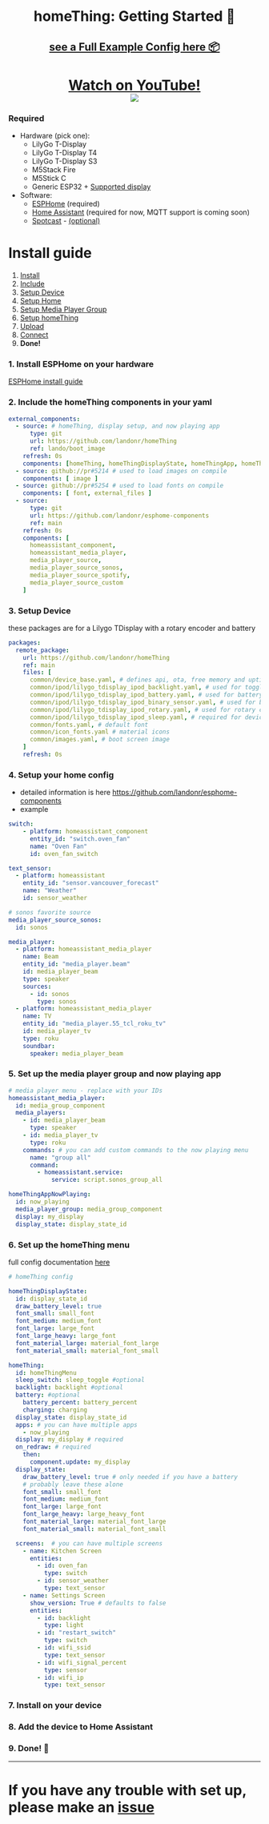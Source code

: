 <h1 align = "center">homeThing: Getting Started 🌈</h1>

<h2 align = "center">
<a href="https://github.com/landonr/homeThing/blob/main/example-homeThing.yaml">see a Full Example Config here 📦</a></h2>

<h1 align="center"><a href="https://www.youtube.com/watch?v=LEmA9E3Gzkk">
	Watch on YouTube!
	<br>
	<img src="https://github.com/landonr/homeThing/assets/2607659/e96cb4d9-3e7b-4c9f-aabb-ac2efdb432ca"/>
</a></h1>


### Required
-  Hardware (pick one):
	- LilyGo T-Display
	- LilyGo T-Display T4
	- LilyGo T-Display S3
	- M5Stack Fire
	- M5Stick C
	- Generic ESP32 + [Supported display](https://esphome.io/components/display/index.html#see-also "Supported display")
- Software:
	- [ESPHome](https://esphome.io/) (required)
	- [Home Assistant](https://www.home-assistant.io/) (required for now, MQTT support is coming soon)
	- [Spotcast](https://github.com/fondberg/spotcast) - [(optional)](#spotcast-setup) 

# Install guide
1. [Install](#1-install-esphome-on-your-hardware "Install")
2. [Include](#2-include-the-homething-components-in-your-yaml "Include")
3. [Setup Device](#3-setup-device "Setup Device")
4. [Setup Home](#4-setup-your-home-config "Setup Home")
5. [Setup Media Player Group](#5-set-up-the-media-player-group)
6. [Setup homeThing](#6-set-up-the-homething-menu "Setup homeThing")
7. [Upload](#7-install-on-your-device "Upload")
8. [Connect](#8-add-the-device-to-home-assistant "Connect")
9. **Done!**

### 1. Install ESPHome on your hardware
[ESPHome install guide](https://esphome.io/guides/getting_started_hassio.html)

### 2. Include the homeThing components in your yaml
```yaml
external_components:
  - source: # homeThing, display setup, and now playing app
      type: git
      url: https://github.com/landonr/homeThing
      ref: lando/boot_image
    refresh: 0s
    components: [homeThing, homeThingDisplayState, homeThingApp, homeThingAppNowPlaying]
  - source: github://pr#5214 # used to load images on compile
    components: [ image ]
  - source: github://pr#5254 # used to load fonts on compile
    components: [ font, external_files ]
  - source:
      type: git
      url: https://github.com/landonr/esphome-components
      ref: main
    refresh: 0s
    components: [
      homeassistant_component,
      homeassistant_media_player,
      media_player_source,
      media_player_source_sonos,
      media_player_source_spotify,
      media_player_source_custom
    ]
```

### 3. Setup Device
these packages are for a Lilygo TDisplay with a rotary encoder and battery
```yaml
packages:
  remote_package:
    url: https://github.com/landonr/homeThing
    ref: main
    files: [
      common/device_base.yaml, # defines api, ota, free memory and uptime sensor
      common/ipod/lilygo_tdisplay_ipod_backlight.yaml, # used for toggling backlight
      common/ipod/lilygo_tdisplay_ipod_battery.yaml, # used for battery percent
      common/ipod/lilygo_tdisplay_ipod_binary_sensor.yaml, # used for button controls
      common/ipod/lilygo_tdisplay_ipod_rotary.yaml, # used for rotary controls
      common/ipod/lilygo_tdisplay_ipod_sleep.yaml, # required for device to sleep
      common/fonts.yaml, # default font
      common/icon_fonts.yaml # material icons
      common/images.yaml, # boot screen image
    ]
    refresh: 0s
```

### 4. Setup your home config
- detailed information is here https://github.com/landonr/esphome-components
- example

```yaml
switch:
    - platform: homeassistant_component
      entity_id: "switch.oven_fan"
      name: "Oven Fan"
      id: oven_fan_switch

text_sensor:
  - platform: homeassistant
    entity_id: "sensor.vancouver_forecast"
    name: "Weather"
    id: sensor_weather

# sonos favorite source
media_player_source_sonos:
  id: sonos

media_player:
  - platform: homeassistant_media_player
    name: Beam
    entity_id: "media_player.beam"
    id: media_player_beam
    type: speaker
    sources:
      - id: sonos
        type: sonos
  - platform: homeassistant_media_player
    name: TV
    entity_id: "media_player.55_tcl_roku_tv"
    id: media_player_tv
    type: roku
    soundbar:
      speaker: media_player_beam
```
### 5. Set up the media player group and now playing app
```yaml
# media player menu - replace with your IDs
homeassistant_media_player:
  id: media_group_component
  media_players:
    - id: media_player_beam
      type: speaker
    - id: media_player_tv
      type: roku
    commands: # you can add custom commands to the now playing menu
      name: "group all"
      command:
        - homeassistant.service:
            service: script.sonos_group_all

homeThingAppNowPlaying:
  id: now_playing
  media_player_group: media_group_component
  display: my_display
  display_state: display_state_id
```

### 6. Set up the homeThing menu

full config documentation [here](MenuOptions.md)

```yaml
# homeThing config

homeThingDisplayState:
  id: display_state_id
  draw_battery_level: true
  font_small: small_font
  font_medium: medium_font
  font_large: large_font
  font_large_heavy: large_font
  font_material_large: material_font_large
  font_material_small: material_font_small

homeThing:
  id: homeThingMenu
  sleep_switch: sleep_toggle #optional
  backlight: backlight #optional
  battery: #optional
    battery_percent: battery_percent
    charging: charging
  display_state: display_state_id
  apps: # you can have multiple apps
    - now_playing
  display: my_display # required
  on_redraw: # required
    then:
      component.update: my_display
  display_state:
    draw_battery_level: true # only needed if you have a battery
    # probably leave these alone
    font_small: small_font
    font_medium: medium_font
    font_large: large_font
    font_large_heavy: large_heavy_font
    font_material_large: material_font_large
    font_material_small: material_font_small

  screens:	# you can have multiple screens
    - name: Kitchen Screen
      entities:
        - id: oven_fan
          type: switch
        - id: sensor_weather
          type: text_sensor
    - name: Settings Screen
      show_version: True # defaults to false
      entities:
        - id: backlight
          type: light
        - id: "restart_switch"
          type: switch
        - id: wifi_ssid
          type: text_sensor
        - id: wifi_signal_percent
          type: sensor
        - id: wifi_ip
          type: text_sensor
```
### 7. Install on your device
### 8. Add the device to Home Assistant
### 9. **Done! 🎉**

---

# If you have any trouble with set up, please make an [issue](https://github.com/landonr/homeThing/issues)
